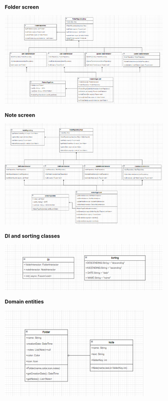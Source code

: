 ### Folder screen
![Folder screen](img/folder_screen.png)
### Note screen
![Note screen](img/note_screen.png)
### DI and sorting classes
![DI and Sorting classes](img/di_and_sorting_classes.png)
### Domain entities
![domain entities](img/domain_entities.png)